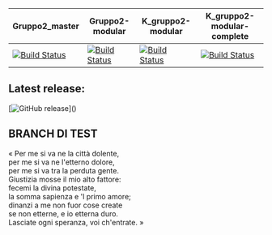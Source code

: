 | Gruppo2_master  | Gruppo2-modular | K_gruppo2-modular | K_gruppo2-modular-complete |
| ------------- | ------------- | -------------| ------------- |
| [![Build Status](https://travis-ci.org/IngSoftware2017/AppScontrini.svg?branch=gruppo2_master)](https://travis-ci.org/IngSoftware2017/AppScontrini) | [![Build Status](https://travis-ci.org/IngSoftware2017/AppScontrini.svg?branch=gruppo2-modular)](https://travis-ci.org/IngSoftware2017/AppScontrini) | [![Build Status](https://travis-ci.org/Kraktun/AppScontrini.svg?branch=gruppo2-modular)](https://travis-ci.org/Kraktun/AppScontrini) | [![Build Status](https://travis-ci.org/Kraktun/AppScontrini.svg?branch=gruppo2-modular-complete)](https://travis-ci.org/Kraktun/AppScontrini) |


## Latest release: 
[![GitHub release](https://img.shields.io/github/release/Kraktun/AppScontrini.svg?)]()
 
## BRANCH DI TEST
« Per me si va ne la città dolente,  
per me si va ne l'etterno dolore,  
per me si va tra la perduta gente.  
Giustizia mosse il mio alto fattore:    
fecemi la divina potestate,  
la somma sapienza e 'l primo amore;  
dinanzi a me non fuor cose create  
se non etterne, e io etterna duro.  
Lasciate ogni speranza, voi ch'entrate. »  

